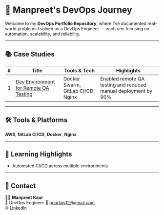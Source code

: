 # 🚀 Manpreet's DevOps Journey

Welcome to my **DevOps Portfolio Repository**, where I’ve documented real-world problems I solved as a DevOps Engineer — each one focusing on automation, scalability, and reliability.

---

## 📚 Case Studies

| # | Title | Tools & Tech | Highlights |
|---|-------|---------------|-------------|
| 1 | [Dev Environment for Remote QA Testing](case-studies/dev-environment-docker-swarm.md) | Docker Swarm, GitLab CI/CD, Nginx | Enabled remote QA testing and reduced manual deployment by 90% |

---

## 🛠️ Tools & Platforms

**AWS**, **GitLab CI/CD**, **Docker**, **Nginx**

---

## 🧠 Learning Highlights

- Automated CI/CD across multiple environments  

---

## 💬 Contact

👩‍💻 **Manpreet Kaur**  
📍 DevOps Engineer
📧 [pearlajs12@gmail.com](mailto:pearlajs12@gmail.com)  
🌐 [LinkedIn](https://www.linkedin.com/in/manpreetkaur12/)
